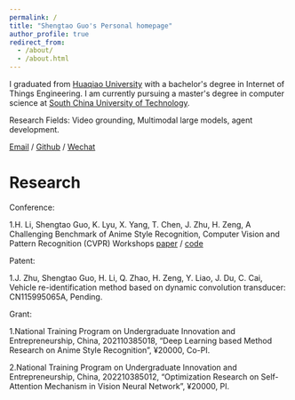 ```yaml
---
permalink: /
title: "Shengtao Guo's Personal homepage"
author_profile: true
redirect_from: 
  - /about/
  - /about.html
---
```


I graduated from [Huaqiao University](https://www.hqu.edu.cn/) with a bachelor's degree in Internet of Things Engineering. 
I am currently pursuing a master's degree in computer science at [South China University of Technology](https://www.scut.edu.cn/new/).

Research Fields: Video grounding, Multimodal large models, agent development.

[Email](mailto:shengtao_guo@stu.hqu.edu.cn) / [Github](https://github.com/Gsssst) / [Wechat](../images/wechat.jpg)

Research
======
Conference:
 
1.H. Li, Shengtao Guo, K. Lyu, X. Yang, T. Chen, J. Zhu, H. Zeng, A Challenging Benchmark of Anime Style Recognition, Computer Vision and Pattern Recognition (CVPR) Workshops         [paper](../assets/paper.pdf) / [code](https://github.com/nkjcqvcpi/ASR) 

Patent:

1.J. Zhu, Shengtao Guo, H. Li, Q. Zhao, H. Zeng, Y. Liao, J. Du, C. Cai, Vehicle re-identification method based on dynamic convolution transducer: CN115995065A, Pending.

Grant:

1.National Training Program on Undergraduate Innovation and Entrepreneurship, China, 202110385018, “Deep Learning based Method Research on Anime Style Recognition”, ¥20000, Co-PI.

2.National Training Program on Undergraduate Innovation and Entrepreneurship, China, 202210385012, “Optimization Research on Self-Attention Mechanism in Vision Neural Network”, ¥20000, PI.
